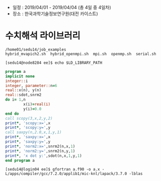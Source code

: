
* 일정 : 2019/04/01 - 2019/04/04 (총 4일 중 4일차)
* 장소 : 한국과학기술정보연구원(대전 카이스트)


# 수치해석 라이브러리

```
/home01/sedu14/job_examples
hybrid_mvapich2.sh  hybrid_openmpi.sh  mpi.sh  openmp.sh  serial.sh

[sedu14@node8284 ee]$ echo $LD_LIBRARY_PATH
```

```fortran
program a
implicit none
integer::i
integer, parameter::n=6
real::x(n), y(n)
real::sdot,snrm2
do i= 1,n
        x(i)=real(i)
        y(i)=0.0
end do
call scopy(3,x,2,y,2)
print*, 'scopy:x=',x
print*, 'scopy:y=',y
call saxpy(n,2.0,x,1,y,1)
print*, 'saxpy:x=',x
print*, 'saxpy:y=',y
print*, 'norm2:x=',snrm2(n,x,1)
print*, 'norm2:y=',snrm2(n,y,1)
print*, 'x dot y:',sdot(n,x,1,y,1)
end program a
```


```
[sedu14@login04 ee]$ gfortran a.f90 -o a.x -L/apps/compiler/gcc/7.2.0/applib1/mic-knl/lapack/3.7.0 -lblas
```


